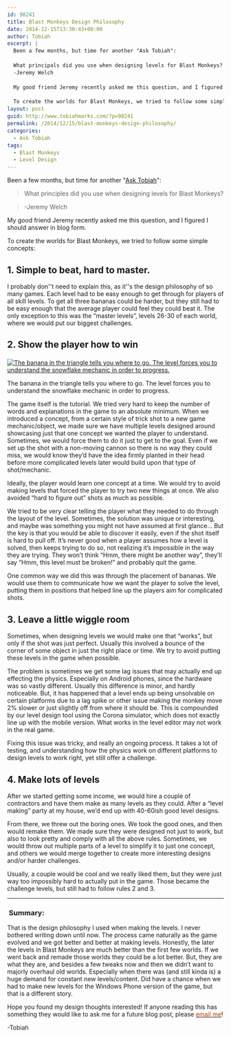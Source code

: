 ```yaml
---
id: 98241
title: Blast Monkeys Design Philosophy
date: 2014-12-15T13:30:43+00:00
author: Tobiah
excerpt: |
  Been a few months, but time for another "Ask Tob﻿iah":
  
  What principals did you use when designing levels for Blast Monkeys?
  -Jeremy Welch
  
  My good friend Jeremy recently asked me this question, and I figured I should answer in blog form.
  
  To create the worlds for Blast Monkeys, we tried to follow some simple concepts:
layout: post
guid: http://www.tobiahmarks.com/?p=98241
permalink: /2014/12/15/blast-monkeys-design-philosophy/
categories:
  - Ask Tobiah
tags:
  - Blast Monkeys
  - Level Design
---
```

Been a few months, but time for another "[Ask Tobiah](http://www.tobiahmarks.com/category/tips-and-tricks/ask-tobiah/)":

> What principles did you use when designing levels for Blast Monkeys?
  
> -Jeremy Welch

My good friend Jeremy recently asked me this question, and I figured I should answer in blog form.

To create the worlds for Blast Monkeys, we tried to follow some simple concepts:

<!--more-->

## 1. Simple to beat, hard to master.

I probably don''t need to explain this, as it''s the design philosophy of so many games. Each level had to be easy enough to get through for players of all skill levels. To get all three bananas could be harder, but they still had to be easy enough that the average player could feel they could beat it. The only exception to this was the “master levels”, levels 26-30 of each world, where we would put our biggest challenges.

## 2. Show the player how to win<figure id="attachment_98271" style="width: 200px" class="wp-caption alignright">

[<img class="size-medium wp-image-98271" src="/assets/2014/12/unnamed-200x300.jpg?resize=200%2C300" alt="The banana in the triangle tells you where to go. The level forces you to understand the snowflake mechanic in order to progress." width="200" height="300" srcset="/assets/2014/12/unnamed.jpg?resize=200%2C300 200w, /assets/2014/12/unnamed.jpg?w=320 320w" sizes="(max-width: 200px) 100vw, 200px" data-recalc-dims="1" />](/assets/2014/12/unnamed.jpg)<figcaption class="wp-caption-text">The banana in the triangle tells you where to go. The level forces you to understand the snowflake mechanic in order to progress.</figcaption></figure> 

The game itself is the tutorial. We tried very hard to keep the number of words and explanations in the game to an absolute minimum. When we introduced a concept, from a certain style of trick shot to a new game mechanic/object, we made sure we have multiple levels designed around showcasing just that one concept we wanted the player to understand. Sometimes, we would force them to do it just to get to the goal. Even if we set up the shot with a non-moving cannon so there is no way they could miss, we would know they’d have the idea firmly planted in their head before more complicated levels later would build upon that type of shot/mechanic.

Ideally, the player would learn one concept at a time. We would try to avoid making levels that forced the player to try two new things at once. We also avoided “hard to figure out” shots as much as possible.

We tried to be very clear telling the player what they needed to do through the layout of the level. Sometimes, the solution was unique or interesting, and maybe was something you might not have assumed at first glance… But the key is that you would be able to discover it easily, even if the shot itself is hard to pull off. It’s never good when a player assumes how a level is solved, then keeps trying to do so, not realizing it’s impossible in the way they are trying. They won’t think “Hmm, there might be another way”, they’ll say “Hmm, this level must be broken!” and probably quit the game.

One common way we did this was through the placement of bananas. We would use them to communicate how we want the player to solve the level, putting them in positions that helped line up the players aim for complicated shots.

## 3. Leave a little wiggle room

Sometimes, when designing levels we would make one that “works”, but only if the shot was just perfect. Usually this involved a bounce of the corner of some object in just the right place or time. We try to avoid putting these levels in the game when possible.

The problem is sometimes we get some lag issues that may actually end up effecting the physics. Especially on Android phones, since the hardware was so vastly different. Usually this difference is minor, and hardly noticeable. But, it has happened that a level ends up being unsolvable on certain platforms due to a lag spike or other issue making the monkey move 2% slower or just slightly off from where it should be. This is compounded by our level design tool using the Corona simulator, which does not exactly line up with the mobile version. What works in the level editor may not work in the real game.

Fixing this issue was tricky, and really an ongoing process. It takes a lot of testing, and understanding how the physics work on different platforms to design levels to work right, yet still offer a challenge.

## 4. Make lots of levels

After we started getting some income, we would hire a couple of contractors and have them make as many levels as they could. After a “level making” party at my house, we’d end up with 40-60ish good level designs.

From there, we threw out the boring ones. We took the good ones, and then would remake them. We made sure they were designed not just to work, but also to look pretty and comply with all the above rules. Sometimes, we would throw out multiple parts of a level to simplify it to just one concept, and others we would merge together to create more interesting designs and/or harder challenges.

Usually, a couple would be cool and we really liked them, but they were just way too impossibly hard to actually put in the game. Those became the challenge levels, but still had to follow rules 2 and 3.

* * *

###  Summary:

That is the design philosophy I used when making the levels. I never bothered writing down until now. The process came naturally as the game evolved and we got better and better at making levels. Honestly, the later the levels in Blast Monkeys are much better than the first few worlds. If we went back and remade those worlds they could be a lot better. But, they are what they are, and besides a few tweaks now and then we didn’t want to majorly overhaul old worlds. Especially when there was (and still kinda is) a huge demand for constant new levels/content. Did have a chance when we had to make new levels for the Windows Phone version of the game, but that is a different story.

Hope you found my design thoughts interested! If anyone reading this has something they would like to ask me for a future blog post, please [<span style="color: #bc360a;">email me</span>](http://www.tobiahmarks.com/contact/ "Contact")!

-Tobiah